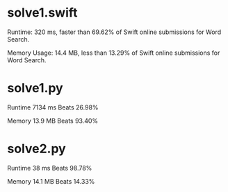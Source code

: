 # solve1.swift

Runtime: 320 ms, faster than 69.62% of Swift online submissions for Word Search.

Memory Usage: 14.4 MB, less than 13.29% of Swift online submissions for Word Search.

# solve1.py

Runtime 7134 ms Beats 26.98%

Memory 13.9 MB Beats 93.40%

# solve2.py

Runtime 38 ms Beats 98.78%

Memory 14.1 MB Beats 14.33%
